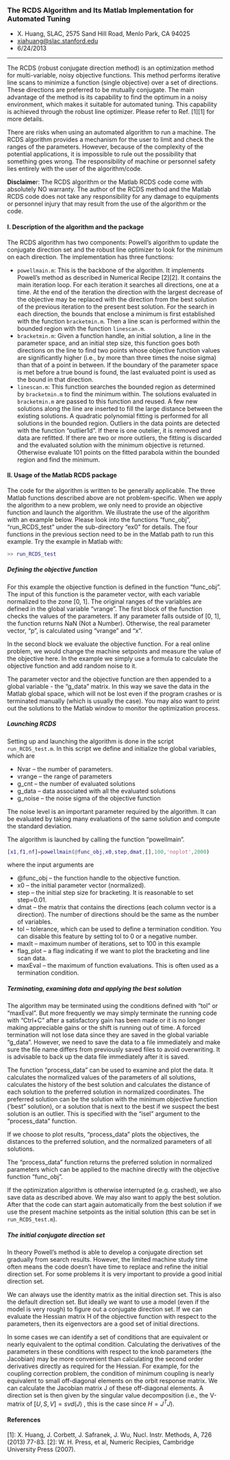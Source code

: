 ### The RCDS Algorithm and Its Matlab Implementation for Automated Tuning
- X. Huang, SLAC, 2575 Sand Hill Road, Menlo Park, CA 94025
- xiahuang@slac.stanford.edu
- 6/24/2013

---

The RCDS (robust conjugate direction method) is an optimization method for multi-variable, noisy objective functions. This method performs iterative line scans to minimize a function (single objective) over a set of directions. These directions are preferred to be mutually conjugate. The main advantage of the method is its capability to find the optimum in a noisy environment, which makes it suitable for automated tuning. This capability is achieved through the robust line optimizer. Please refer to Ref. [1][1] for more details.

There are risks when using an automated algorithm to run a machine. The RCDS algorithm provides a mechanism for the user to limit and check the ranges of the parameters. However, because of the complexity of the potential applications, it is impossible to rule out the possibility that something goes wrong. The responsibility of machine or personnel safety lies entirely with the user of the algorithm/code.

**Disclaime**r: The RCDS algorithm or the Matlab RCDS code come with absolutely NO warranty. The author of the RCDS method and the Matlab RCDS code does not take any responsibility for any damage to equipments or personnel injury that may result from the use of the algorithm or the code.

#### I. Description of the algorithm and the package

The RCDS algorithm has two components: Powell’s algorithm to update the conjugate direction set and the robust line optimizer to look for the minimum on each direction. The implementation has three functions:

- `powellmain.m`: This is the backbone of the algorithm. It implements Powell’s method as described in Numerical Recipe [2][2]. It contains the main iteration loop. For each iteration it searches all directions, one at a time. At the end of the iteration the direction with the largest decrease of the objective may be replaced with the direction from the best solution of the previous iteration to the present best solution. For the search in each direction, the bounds that enclose a minimum is first established with the function `bracketmin.m`. Then a line scan is performed within the bounded region with the function `linescan.m`.
- `bracketmin.m`: Given a function handle, an initial solution, a line in the parameter space, and an initial step size, this function goes both directions on the line to find two points whose objective function values are significantly higher (i.e., by more than three times the noise sigma) than that of a point in between. If the boundary of the parameter space is met before a true bound is found, the last evaluated point is used as the bound in that direction.
- `linescan.m`: This function searches the bounded region as determined by `bracketmin.m` to find the minimum within. The solutions evaluated in `bracketmin.m` are passed to this function and reused. A few new solutions along the line are inserted to fill the large distance between the existing solutions. A quadratic polynomial fitting is performed for all solutions in the bounded region. Outliers in the data points are detected with the function “outlier1d”. If there is one outelier, it is removed and data are refitted. If there
are two or more outliers, the fitting is discarded and the evaluated solution with the minimum objective is returned. Otherwise evaluate 101 points on the fitted parabola within the bounded region and find the minimum.

#### II. Usage of the Matlab RCDS package

The code for the algorithm is written to be generally applicable. The three Matlab functions described above are not problem-specific. When we apply the algorithm to a new problem, we only need to provide an objective function and launch the algorithm. We illustrate the use of the algorithm with an example below. Please look into the functions “func_obj”, “run_RCDS_test” under the sub-directory “ex0” for details. The four functions in the previous section need to be in the Matlab path to run this example. Try the example in Matlab with:
```matlab
>> run_RCDS_test
```

##### Defining the objective function

For this example the objective function is defined in the function “func_obj”. The input of this function is the parameter vector, with each variable normalized to the zone [0, 1]. The original ranges of the variables are defined in the global variable “vrange”. The first block of the function checks the values of the parameters. If any parameter falls outside of [0, 1], the function returns NaN (Not a Number). Otherwise, the real parameter vector, “p”, is calculated using “vrange” and “x”.

In the second block we evaluate the objective function. For a real online problem, we would change the machine setpoints and measure the value of the objective here. In the example we simply use a formula to calculate the objective function and add random noise to it.

The parameter vector and the objective function are then appended to a global variable - the “g_data” matrix. In this way we save the data in the Matlab global space, which will not be lost even if the program crashes or is terminated manually (which is usually the case). You may also want to print out the solutions to the Matlab window to monitor the optimization process.

##### Launching RCDS

Setting up and launching the algorithm is done in the script `run_RCDS_test.m`. In this script we define and initialize the global variables, which are 
- Nvar – the number of parameters.
- vrange – the range of parameters
- g_cnt – the number of evaluated solutions
- g_data – data associated with all the evaluated solutions
- g_noise – the noise sigma of the objective function

The noise level is an important parameter required by the algorithm. It can be evaluated by taking many evaluations of the same solution and compute the standard deviation.

The algorithm is launched by calling the function “powellmain”.
```matlab
[x1,f1,nf]=powellmain(@func_obj,x0,step,dmat,[],100,'noplot',2000)
```
where the input arguments are
- @func_obj – the function handle to the objective function.
- x0 – the initial parameter vector (normalized).
- step – the initial step size for bracketing. It is reasonable to set step=0.01.
- dmat – the matrix that contains the directions (each column vector is a direction). The number of directions should be the same as the number of variables.
- tol – tolerance, which can be used to define a termination condition. You can disable this feature by setting tol to 0 or a negative number.
- maxIt – maximum number of iterations, set to 100 in this example
- flag_plot – a flag indicating if we want to plot the bracketing and line scan data.
- maxEval – the maximum of function evaluations. This is often used as a termination condition.

##### Terminating, examining data and applying the best solution

The algorithm may be terminated using the conditions defined with “tol” or “maxEval”. But more frequently we may simply terminate the running code with “Ctrl+C” after a satisfactory gain has been made or it is no longer making appreciable gains or the shift is running out of time. A forced termination will not lose data since they are saved in the global variable “g_data”. However, we need to save the data to a file immediately and make sure the file name differs from previously saved files to avoid overwriting. It is advisable to back up the data file immediately after it is saved.

The function “process_data” can be used to examine and plot the data. It calculates the normalized values of the parameters of all solutions, calculates the history of the best solution and calculates the distance of each solution to the preferred solution in normalized coordinates. The preferred solution can be the solution with the minimum objective function (‘best” solution), or a solution that is next to the best if we suspect the best solution is an outlier. This is specified with the “isel” argument to the “process_data” function.

If we choose to plot results, “process_data” plots the objectives, the distances to the preferred solution, and the normalized parameters of all solutions.

The “process_data” function returns the preferred solution in normalized parameters which can be applied to the machine directly with the objective function “func_obj”.

If the optimization algorithm is otherwise interrupted (e.g. crashed), we also save data as described above. We may also want to apply the best solution. After that the code can start again automatically from the best solution if we use the present machine setpoints as the initial solution (this can be set in `run_RCDS_test.m`).

##### The initial conjugate direction set

In theory Powell’s method is able to develop a conjugate direction set gradually from search results. However, the limited machine study time often means the code doesn’t have time to replace and refine the initial direction set. For some problems it is very important to provide a good initial direction set.

We can always use the identity matrix as the initial direction set. This is also the default direction set. But ideally we want to use a model (even if the model is very rough) to figure out a
conjugate direction set. If we can evaluate the Hessian matrix H of the objective function with respect to the parameters, then its eigenvectors are a good set of initial directions.

In some cases we can identify a set of conditions that are equivalent or nearly equivalent to the optimal condition. Calculating the derivatives of the parameters in these conditions with respect to the knob parameters (the Jacobian) may be more convenient than calculating the second order derivatives directly as required for the Hessian. For example, for the coupling correction problem, the condition of minimum coupling is nearly equivalent to small off-diagonal elements on the orbit response matrix. We can calculate the Jacobian matrix J of these off-diagonal elements. A direction set is then given by the singular value decomposition (i.e., the V-matrix of $`[U,S,V] = svd(J)`$ , this is the case since $`H = J^TJ`$).

#### References
[1]: X. Huang, J. Corbett, J. Safranek, J. Wu, Nucl. Instr. Methods, A, 726 (2013) 77-83.
[2]: W. H. Press, et al, Numeric Recipies, Cambridge University Press (2007).